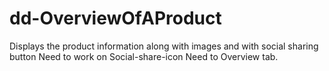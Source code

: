 # dd-OverviewOfAProduct
Displays the product information along with images and with social sharing button
Need to work on Social-share-icon
Need to Overview tab.
